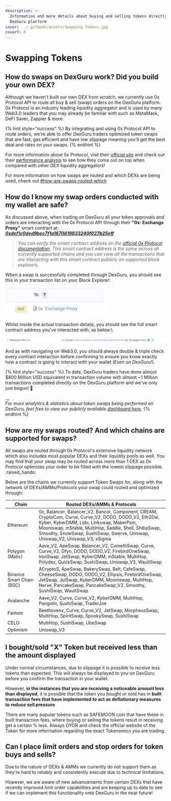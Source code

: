```yaml
---
description: >-
  Information and more details about buying and selling tokens directly on the
  DexGuru platform
cover: ../.gitbook/assets/Swapping Tokens.jpg
coverY: 0
---
```


# Swapping Tokens

## **How do swaps on DexGuru work? Did you build your own DEX?**

Although we haven't built our own DEX from scratch, we currently use 0x Protocol API to route all buy & sell (swap) orders on the DexGuru platform. 0x Protocol is an industry leading liquidity aggregator and is used by many Web3.0 leaders that you may already be familiar with such as MetaMask, DeFi Saver, Zappier & more.

{% hint style="success" %}
By integrating and using 0x Protocol API to route orders, we're able to offer DexGuru traders optimized token swaps that are fast, gas efficient and have low slippage meaning you'll get the best deal and rates on your swaps.
{% endhint %}

For more information about 0x Protocol, visit their [official site](https://0x.org) and check out their [performance analysis](https://blog.0xproject.com/a-comprehensive-analysis-on-dex-liquidity-aggregators-performance-dfb9654b0723) to see how they come out on top when compared with other DEX liquidity aggregators!

For more information on how swaps are routed and which DEXs are being used, check out [#how-are-swaps-routed-which](swapping-tokens.md#how-are-swaps-routed-which "mention")

## **How do I know my swap orders conducted with my wallet are safe?**

As discussed above, when trading on DexGuru all your token approvals and orders are interacting with the 0x Protocol API through their **"0x: Exchange Proxy"** smart contract at: [_**0xdef1c0ded9bec7f1a1670819833240f027b25eff**_](https://etherscan.io/address/0xdef1c0ded9bec7f1a1670819833240f027b25eff)&#x20;

> _You can verify the smart contract address on the_ [_official 0x Protocol documentation_](https://0x.org/docs/guides/0x-cheat-sheet)_. This smart contract address is the same across all currently supported chains and you can view all the transactions that are interacting with this smart contract publicly on supported block explorers._

When a swap is successfully completed through DexGuru, you should see this in your transaction list on your Block Explorer:

![Transaction List on EtherScan](<../.gitbook/assets/image (29) (1).png>)

Whilst inside the actual transaction details, you should see the full smart contract address you’ve interacted with, as below:\


![Transaction Details on EtherScan](<../.gitbook/assets/image (25) (1) (1).png>)

And as with navigating on Web3.0, you should always double & triple check every contract interaction before confirming to ensure you know exactly how a contract is going to interact with your wallet _(Even on DexGuru!)_.

{% hint style="success" %}
To date, DexGuru traders have done almost $800 Million USD equivalent in transaction volume with almost \~1 Million transactions completed directly on the DexGuru platform and we've only just begun! :rocket:

__\
_For more analytics & statistics about token swaps being performed on DexGuru, feel free to view our publicly available_ [_dashboard here_](https://metabase.spaceship.0x.org/public/dashboard/e79bb86a-6777-4655-88fd-6453fdbefe0f?affiliate\_address=0x720c9244473dfc596547c1f7b6261c7112a3dad4)_._
{% endhint %}

## **How are my swaps routed? And which chains are supported for swaps?**&#x20;

All swaps are routed through 0x Protocol's extensive liquidity network which also includes most popular DEXs and their liquidity pools as well. You may find that your swap may be routed across more than 1 DEX as 0x Protocol optimizes your order to be filled with the lowest slippage possible. :raised\_hands:

Below are the chains we currently support Token Swaps for, along with the network of DEXs/AMMs/Protocols your swap could routed and optimized through:

| Chain                     | Routed DEXs/AMMs & Protocols                                                                                                                                                                                                                                                                   |
| ------------------------- | ---------------------------------------------------------------------------------------------------------------------------------------------------------------------------------------------------------------------------------------------------------------------------------------------- |
| Ethereum                  | 0x, Balancer, Balancer\_V2, Bancor, Component, CREAM, CryptoCom, Curve, Curve\_V2, DODO, DODO\_V2, Eth2Dai, Kyber, KyberDMM, Lido, Linkswap, MakerPsm, Mooniswap, mStable, MultiHop, Saddle, Shell, ShibaSwap, Smoothy, SnowSwap, SushiSwap, Swerve, Uniswap, Uniswap\_V2, Uniswap\_V3, xSigma |
| Polygon (Matic)           | Aave\_V2, ApeSwap, Balancer\_V2, ComethSwap, Curve, Curve\_V2, Dfyn, DODO, DODO\_V2, FirebirdOneSwap, IronSwap, JetSwap, KyberDMM, mStable, MultiHop, Polydex, QuickSwap, SushiSwap, Uniswap\_V3, WaultSwap                                                                                    |
| Binance Smart Chain (BSC) | ACryptoS, ApeSwap, BakerySwap, Belt, CafeSwap, CheeseSwap, DODO, DODO\_V2, Ellipsis, FirebirdOneSwap, JetSwap, JulSwap, KyberDMM, Mooniswap, MultiHop, Nerve, PancakeSwap, PancakeSwap\_V2, Smoothy, SushiSwap, WaultSwap                                                                      |
| Avalanche                 | Aave\_V2, Curve, Curve\_V2, KyberDMM, MultiHop, Pangolin, SushiSwap, TraderJoe                                                                                                                                                                                                                 |
| Fantom                    | Beethovenx, Curve, Curve\_V2, JetSwap, MorpheusSwap, MultiHop, SpiritSwap, SpookySwap, SushiSwap                                                                                                                                                                                               |
| CELO                      | MultiHop, SushiSwap, UbeSwap                                                                                                                                                                                                                                                                   |
| Optimism                  | Uniswap\_V3                                                                                                                                                                                                                                                                                    |

## I **bought/sold** "X" Token but received less than the amount displayed

Under normal circumstances, due to slippage it is possible to receive less tokens than expected. This will always be displayed to you on DexGuru before you confirm the transaction in your wallet.

However, **in the instances that you are receiving a noticeable amount less than displayed**, it is possible that the token you bought or sold has in **built transaction fees that have implemented to act as deflationary measures to reduce sell pressure**_._

There are many popular tokens such as SAFEMOON coin that have these in built transaction fees, where buying or selling the tokens result in receiving get a certain % less. Always DYOR and check the official website of the Token for more information regarding the exact Tokenomics you are trading.

## **Can I place limit orders and stop orders for token buys and sells?**

Due to the nature of DEXs & AMMs we currently do not support them as they're hard to reliably and consistently execute due to technical limitations.&#x20;

However, we are aware of new advancements from certain DEXs that have recently improved limit order capabilities and are keeping up to date to see if we can implement this functionality onto DexGuru in the near future!

